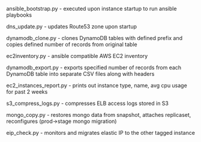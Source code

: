 ansible_bootstrap.py - executed upon instance startup to run ansible playbooks

dns_update.py - updates Route53 zone upon startup

dynamodb_clone.py - clones DynamoDB tables with defined prefix and copies defined number of records from original table

ec2inventory.py - ansible compatible AWS EC2 inventory

dynamodb_export.py - exports specified number of records from each DynamoDB table into separate CSV files along with headers

ec2_instances_report.py - prints out instance type, name, avg cpu usage for past 2 weeks

s3_compress_logs.py - compresses ELB access logs stored in S3

mongo_copy.py - restores mongo data from snapshot, attaches replicaset, reconfigures (prod->stage mongo migration)

eip_check.py - monitors and migrates elastic IP to the other tagged instance
